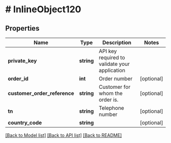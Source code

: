 # # InlineObject120

## Properties

Name | Type | Description | Notes
------------ | ------------- | ------------- | -------------
**private_key** | **string** | API key required to validate your application |
**order_id** | **int** | Order number | [optional]
**customer_order_reference** | **string** | Customer for whom the order is. | [optional]
**tn** | **string** | Telephone number | [optional]
**country_code** | **string** |  | [optional]

[[Back to Model list]](../../README.md#models) [[Back to API list]](../../README.md#endpoints) [[Back to README]](../../README.md)
